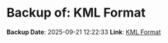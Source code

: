 # Backup of: KML Format

**Backup Date**: 2025-09-21 12:22:33
**Link**: [KML Format](https://przemienniki.net/export/przemienniki.kml)
